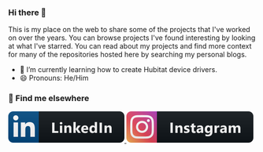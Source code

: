 ### Hi there 👋

This is my place on the web to share some of the projects that I've worked on over the years. You can browse projects I've found interesting by looking at what I've starred. You can read about my projects and find more context for many of the repositories hosted here by searching my personal blogs.




- 🌱 I’m currently learning how to create Hubitat device drivers.
- 😄 Pronouns: He/Him



### 📢 Find me elsewhere
<a href="https://www.linkedin.com/in/dave-mcdermitt-bb2439/">
    <img src="social/linkedin.svg" alt="email" style="vertical-align:top margin:6px 4px">
</a>
<a href="https://www.instagram.com/weagleguy/">
    <img src="social/instagram.svg" alt="email" style="vertical-align:top margin:6px 4px">
</a>
<a href="https://twitter.com/securityzealot>
    <img src="social/twitter.svg" alt="email" style="vertical-align:top margin:6px 4px">
</a>


<!--
**mcdermittd/mcdermittd** is a ✨ _special_ ✨ repository because its `README.md` (this file) appears on your GitHub profile.

Here are some ideas to get you started:

- 🔭 I’m currently working on ...
- 🌱 I’m currently learning ...
- 👯 I’m looking to collaborate on ...
- 🤔 I’m looking for help with ...
- 💬 Ask me about ...
- 📫 How to reach me: ...
- 😄 Pronouns: ...
- ⚡ Fun fact: ...
-->
